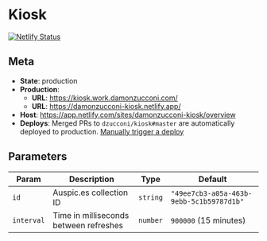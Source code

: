 # Kiosk

[![Netlify Status](https://api.netlify.com/api/v1/badges/f1cbb54d-787a-4d2f-a2bf-4eeb4371e0fa/deploy-status)](https://app.netlify.com/sites/damonzucconi-kiosk/deploys)

## Meta

- **State**: production
- **Production**:
  - **URL**: https://kiosk.work.damonzucconi.com/
  - **URL**: https://damonzucconi-kiosk.netlify.app/
- **Host**: https://app.netlify.com/sites/damonzucconi-kiosk/overview
- **Deploys**: Merged PRs to `dzucconi/kiosk#master` are automatically deployed to production. [Manually trigger a deploy](https://app.netlify.com/sites/damonzucconi-kiosk/deploys)

## Parameters

| Param      | Description                            | Type     | Default                                  |
| ---------- | -------------------------------------- | -------- | ---------------------------------------- |
| `id`       | Auspic.es collection ID                | `string` | `"49ee7cb3-a05a-463b-9ebb-5c1b59787d1b"` |
| `interval` | Time in milliseconds between refreshes | `number` | `900000` (15 minutes)                    |
